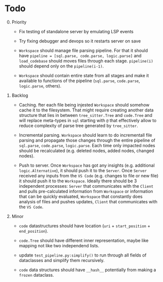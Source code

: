 # Todo

0. Priority

   - Fix testing of standalone server by emulating LSP events

   - Try fixing debugger and devops so it restarts server on save

   - `Workspace` should manage file parsing pipeline. For that it should have
     `pipeline = [sql.parse, code.parse, logic.parse]` and `load_codebase` should moves files through each stage.
     `pipeline(i)` should depend only on the `pipeline(i-1)`.

   - `Workspace` should contain entire state from all stages and make it available to functions of the pipeline
     (`sql.parse`, `code.parse`, `logic.parse`, others).

1. Backlog

   - Caching. fter each file being injested `Workspace` should somehow cache it to the filesystem. That might require
     creating another data structure that lies in between `tree_sitter.Tree` and `code.Tree` and will replace meta-types
     in `sql` starting with `@` that effectively allow to reduce complexity of parse tree generated by `tree_sitter`.

   - Incremental parsing. `Workspace` should learn to do incrementall file parsing and propagate those changes through
     the entire pipeline of `sql.parse`, `code.parse`, `logic.parse`. Each time only impacted nodes should be
     recalculated (e.g. deleted nodes, added nodes, changed nodes).

   - Push to server. Once `Workspace` has got any insights (e.g. additional `logic.Alternative`), it should push it to
     the `Server`. Once `Server` received any inputs from the `VS Code` (e.g. changes to file or new file) it should
     push it to the `Workspace`. Ideally there should be 3 independent processes: `Server` that communicates with the
     `Client` and pulls pre-calculated information from `Workspace` or information that can be quickly evaluated,
     `Workspace` that constantly does analysis of files and pushes updates, `Client` that communicates with the
     `VS Code`.

2. Minor

   - `code` datastructures should have location (`uri` + `start_position` + `end_position`).

   - `code.Tree` should have different inner representation, maybe like mapping not like two independend lists.

   - update `test_pipeline.py:simplify()` to run through all fields of dataclasses and simplify them recursively.

   - `code` data structures should have `__hash__` potentially from making a `frozen` dataclass.

